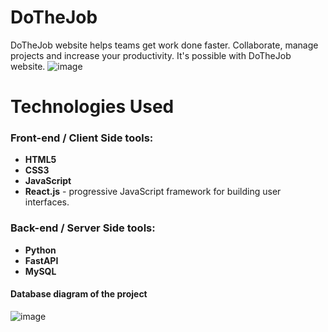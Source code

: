 # DoTheJob
DoTheJob website helps teams get work done faster.  Collaborate, manage projects and increase your productivity. It's possible with DoTheJob website.
![image](https://user-images.githubusercontent.com/78910660/160812073-316f6292-c18b-4e2d-bd81-03124590ccba.png)



# Technologies Used
### **Front-end / Client Side tools:**
-  **HTML5** 
-  **CSS3**
-  **JavaScript** 
-  **React.js** - progressive JavaScript framework for building user interfaces.

### **Back-end / Server Side tools:**
-  **Python**
-  **FastAPI**
-  **MySQL**

#### Database diagram of the project 
![image](https://user-images.githubusercontent.com/78910660/160811169-22d2a5d4-ab50-440c-b6a0-30c25473d75c.png)
